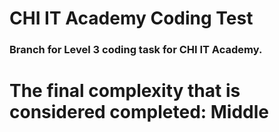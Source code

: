 # CHI IT Academy Coding Test
### Branch for Level 3 coding task for CHI IT Academy.
# The final complexity that is considered completed: **Middle** 
